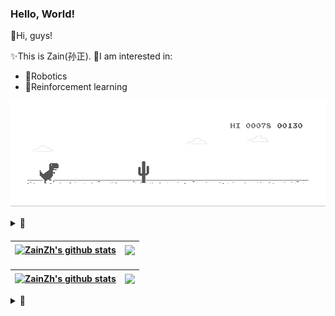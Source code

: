 ### Hello, World!
👋Hi, guys! 

✨This is Zain(孙正).
🤔I am interested in:
- 🤖️Robotics 
- 🧠Reinforcement learning


![Dino](https://raw.githubusercontent.com/praveenscience/praveenscience/master/dino.gif)

<details>
<summary>🌱</summary>
<pre><code>

<!--START_SECTION:waka-->
**I'm an Early 🐤** 

```text
🌞 Morning    45 commits     ██░░░░░░░░░░░░░░░░░░░░░░░   10.32% 
🌆 Daytime    229 commits    █████████████░░░░░░░░░░░░   52.52% 
🌃 Evening    153 commits    ████████░░░░░░░░░░░░░░░░░   35.09% 
🌙 Night      9 commits      ░░░░░░░░░░░░░░░░░░░░░░░░░   2.06%

```
📅 **I'm Most Productive on Thursday** 

```text
Monday       72 commits     ████░░░░░░░░░░░░░░░░░░░░░   16.51% 
Tuesday      53 commits     ███░░░░░░░░░░░░░░░░░░░░░░   12.16% 
Wednesday    93 commits     █████░░░░░░░░░░░░░░░░░░░░   21.33% 
Thursday     117 commits    ██████░░░░░░░░░░░░░░░░░░░   26.83% 
Friday       68 commits     ████░░░░░░░░░░░░░░░░░░░░░   15.6% 
Saturday     22 commits     █░░░░░░░░░░░░░░░░░░░░░░░░   5.05% 
Sunday       11 commits     ░░░░░░░░░░░░░░░░░░░░░░░░░   2.52%

```


📊 **This Week I Spent My Time On** 

```text
⌚︎ Time Zone: Asia/Shanghai

💬 Programming Languages: 
C++                      6 hrs 34 mins       █████████░░░░░░░░░░░░░░░░   38.24% 
Python                   6 hrs 25 mins       █████████░░░░░░░░░░░░░░░░   37.42% 
Markdown                 2 hrs 17 mins       ███░░░░░░░░░░░░░░░░░░░░░░   13.34% 
JavaScript               22 mins             ░░░░░░░░░░░░░░░░░░░░░░░░░   2.21% 
C                        21 mins             ░░░░░░░░░░░░░░░░░░░░░░░░░   2.06%

🔥 Editors: 
CLion                    11 hrs 22 mins      ████████████████░░░░░░░░░   66.25% 
PyCharm                  2 hrs 56 mins       ████░░░░░░░░░░░░░░░░░░░░░   17.15% 
VS Code                  2 hrs 51 mins       ████░░░░░░░░░░░░░░░░░░░░░   16.6%

💻 Operating System: 
Linux                    14 hrs 13 mins      ████████████████████░░░░░   82.85% 
Mac                      2 hrs 56 mins       ████░░░░░░░░░░░░░░░░░░░░░   17.15%

```

**I Mostly Code in Python** 

```text
Python                   9 repos             ███████████░░░░░░░░░░░░░░   47.37% 
C++                      6 repos             ████████░░░░░░░░░░░░░░░░░   31.58% 
Jupyter Notebook         2 repos             ██░░░░░░░░░░░░░░░░░░░░░░░   10.53% 
C                        2 repos             ██░░░░░░░░░░░░░░░░░░░░░░░   10.53%

```



 Last Updated on 01/11/2022 02:28:10 UTC
<!--END_SECTION:waka-->
</code></pre>
</details>



#### 
| <a href="https://github.com/ZainZh/github-readme-stats"><img align="center" src="https://github-readme-stats-an0fxpx8x-zainzh.vercel.app/api/top-langs/?username=ZainZh&layout=compact&show_icons=true&include_all_commits=true&theme=buefy&hide_border=true" alt="ZainZh's github stats" /></a> | <a href="https://github.com/ZainZh/github-readme-stats"><img align="center" src="https://github-readme-stats-an0fxpx8x-zainzh.vercel.app/api/wakatime?username=ZainZh&layout=compact&theme=buefy&hide_border=true" /></a> |
| ------------- | ------------- |

#### 
| <a href="https://github.com/ZainZh/github-readme-stats"><img align="center" src="https://github-readme-stats-an0fxpx8x-zainzh.vercel.app/api?username=ZainZh&show_icons=true&include_all_commits=true&theme=buefy&hide_border=true" alt="ZainZh's github stats" /></a> | <a href="https://github.com/ZainZh/github-readme-stats"><img align="center" src="https://github-readme-streak-stats.herokuapp.com/?user=ZainZh&layout=compact&theme=buefy&hide_border=true" /></a> |
| --- | --- |


<details>
<summary>💬</summary>
<pre><code>

Most Used Languages: The language that I used most in all projects.
Wakatime Stats: My working time stats in the past seven days.
Github stats: My growth process.
</code></pre>
</details>

<!--
**ZainZh/ZainZh** is a ✨ _special_ ✨ repository because its `README.md` (this file) appears on your GitHub profile.

Here are some ideas to get you started:

- 🔭 I’m currently working on ...
- 🌱 I’m currently learning ...
- 👯 I’m looking to collaborate on ...
- 🤔 I’m looking for help with ...
- 💬 Ask me about ...
- 📫 How to reach me: ...
- 😄 Pronouns: ...
- ⚡ Fun fact: ...
-->
